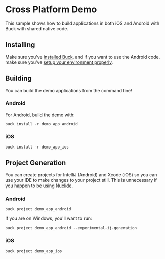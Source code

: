 # Cross Platform Demo

This sample shows how to build applications in both iOS and Android
with Buck with shared native code.

## Installing

Make sure you've [installed Buck](https://buckbuild.com/setup/install.html),
and if you want to use the Android code, make sure you've [setup your
environment properly](https://buckbuild.com/setup/install.html#locate-android-sdk).

## Building

You can build the demo applications from the command line!

### Android

For Android, build the demo with:

    buck install -r demo_app_android

### iOS

    buck install -r demo_app_ios

## Project Generation

You can create projects for IntelliJ (Android) and Xcode (iOS) so you
can use your IDE to make changes to your project still.  This is
unnecessary if you happen to be using [Nuclide](http://nuclide.io/).

### Android

    buck project demo_app_android

If you are on Windows, you'll want to run:

    buck project demo_app_android --experimental-ij-generation

### iOS

    buck project demo_app_ios
